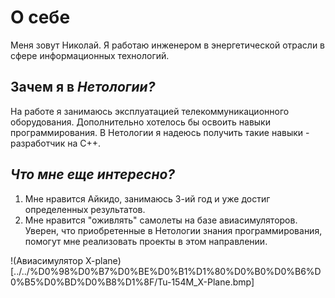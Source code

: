 # О себе

Меня зовут Николай. Я работаю инженером в энергетической отрасли в сфере информационных технологий.

## Зачем я в _Нетологии?_

На работе я занимаюсь эксплуатацией телекоммуникационного оборудования. Дополнительно хотелось бы освоить навыки программирования. В Нетологии я надеюсь получить такие навыки - разработчик на С++.

## *Что мне еще интересно?*
1. Мне нравится Айкидо, занимаюсь 3-ий год и уже достиг определенных результатов.
2. Мне нравится "оживлять" самолеты на базе авиасимуляторов. Уверен, что приобретенные в Нетологии знания программирования, помогут мне реализовать проекты в этом направлении.

!(Авиасимулятор X-plane)[../../%D0%98%D0%B7%D0%BE%D0%B1%D1%80%D0%B0%D0%B6%D0%B5%D0%BD%D0%B8%D1%8F/Tu-154M_X-Plane.bmp]